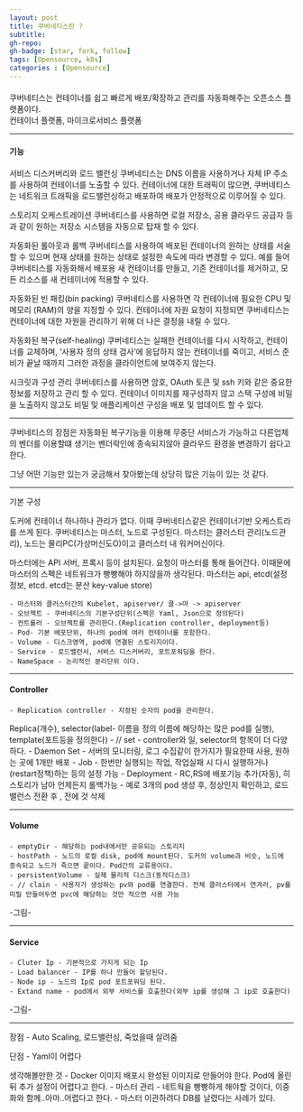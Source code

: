 ```yaml
---
layout: post
title: 쿠버네티스란 ?
subtitle: 
gh-repo: 
gh-badge: [star, fork, follow]
tags: [Opensource, k8s]
categories : [Opensource]
---
```


####

쿠버네티스는 컨테이너를 쉽고 빠르게 배포/확장하고 관리를 자동화해주는 오픈소스 플랫폼이다.  
컨테이너 플랫폼, 마이크로서비스 플랫폼

---

#### 기능

서비스 디스커버리와 로드 밸런싱 
쿠버네티스는 DNS 이름을 사용하거나 자체 IP 주소를 사용하여 컨테이너를 노출할 수 있다. 컨테이너에 대한 트래픽이 많으면, 쿠버네티스는 네트워크 트래픽을 로드밸런싱하고 배포하여 배포가 안정적으로 이루어질 수 있다.

스토리지 오케스트레이션 
쿠버네티스를 사용하면 로컬 저장소, 공용 클라우드 공급자 등과 같이 원하는 저장소 시스템을 자동으로 탑재 할 수 있다.

자동화된 롤아웃과 롤백 
쿠버네티스를 사용하여 배포된 컨테이너의 원하는 상태를 서술할 수 있으며 현재 상태를 원하는 상태로 설정한 속도에 따라 변경할 수 있다. 예를 들어 쿠버네티스를 자동화해서 배포용 새 컨테이너를 만들고, 기존 컨테이너를 제거하고, 모든 리소스를 새 컨테이너에 적용할 수 있다.

자동화된 빈 패킹(bin packing) 
쿠버네티스를 사용하면 각 컨테이너에 필요한 CPU 및 메모리 (RAM)의 양을 지정할 수 있다. 컨테이너에 자원 요청이 지정되면 쿠버네티스는 컨테이너에 대한 자원을 관리하기 위해 더 나은 결정을 내릴 수 있다.

자동화된 복구(self-healing) 
쿠버네티스는 실패한 컨테이너를 다시 시작하고, 컨테이너를 교체하며, ‘사용자 정의 상태 검사’에 응답하지 않는 컨테이너를 죽이고, 서비스 준비가 끝날 때까지 그러한 과정을 클라이언트에 보여주지 않는다.

시크릿과 구성 관리 
쿠버네티스를 사용하면 암호, OAuth 토큰 및 ssh 키와 같은 중요한 정보를 저장하고 관리 할 수 있다. 컨테이너 이미지를 재구성하지 않고 스택 구성에 비밀을 노출하지 않고도 비밀 및 애플리케이션 구성을 배포 및 업데이트 할 수 있다.

---

쿠버네티스의 장점은 자동화된 복구기능을 이용해 무중단 서비스가 가능하고 다른업체의 벤더를 이용할떄 생기는 벤더락인에 종속되지않아 클라우드 환경을 변경하기 쉽다고 한다.

그냥 어떤 기능만 있는가 궁금해서 찾아봤는데 상당히 많은 기능이 있는 것 같다.

---

기본 구성

도커에 컨테이너 하나하나 관리가 없다. 이때 쿠버네티스같은 컨테이너기반 오케스트라를 쓰게 된다.
쿠버네티스는 마스터, 노드로 구성된다.
마스터는 클러스터 관리(노드관리), 노드는 물리PC(가상머신도O)이고 클러스터 내 워커머신이다.

마스터에는 API 서버, 프록시 등이 설치된다. 요청이 마스터를 통해 들어간다.
이때문에 마스터의 스펙은 네트워크가 빵빵해야 하지않을까 생각된다.
마스터는 api, etcd(설정정보, etcd. etcd는 분산 key-value store)

	- 마스터와 클러스터간의 Kubelet, apiserver/ 클->마 -> apiserver
	- 오브젝트 - 쿠버네티스의 기본구성단위(스펙은 Yaml, Json으로 정의된다)
	- 컨트롤러 - 오브젝트를 관리한다.(Replication controller, deployment등)
	- Pod- 기본 배포단위, 하나의 pod에 여러 컨테이너를 포함한다.
	- Volume - 디스크영역, pod에 연결된 스토리지이다.
	- Service - 로드밸런서, 서비스 디스커버리, 포트포워딩을 한다.
	- NameSpace - 논리적인 분리단위 이다.

---

#### Controller 

	- Replication controller - 지정된 숫자의 pod을 관리한다. 
Replica(개수), selector(label- 이름을 정의 이름에 해당하는 많은 pod를 실행), template(포트등을 정의한다)
	- // set - controller와 일, selector의 항목이 더 다양하다.
	- Daemon Set - 서버의 모니터링, 로그 수집같이 한가지가 필요한때 사용, 원하는 곳에 1개만 배포
	- Job - 한번만 실행되는 작업, 작업실패 시 다시 실행하거나(restart정책)하는 등의 설정 가능
	- Deployment - RC,RS에 배포기능 추가(자동), 히스토리가 남아 언제든지 롤백가능
		   - 예로 3개의 pod 생성 후, 정상인지 확인하고, 로드밸런스 전환 후 , 전에 것 삭제
		
---

#### Volume

	- emptyDir - 해당하는 pod내에서만 공유되는 스토리지
	- hostPath - 노드의 로컬 disk, pod에 mount된다. 도커의 volume과 비슷, 노드에 종속되고 노드가 죽으면 끝이다. Pod간의 교류용이다.
	- persistentVolume - 실제 물리적 디스크(동적디스크)
	- // clain - 사용자가 생성하는 pv와 pod를 연결한다. 전체 클러스터에서 연겨러, pv를 미릴 만들어두면 pvc에 해당하는 것만 적으면 사용 가능

-그림-

---

#### Service 

	- Cluter Ip - 기본적으로 가지게 되는 Ip
	- Load balancer - IP를 하나 만들어 할당된다.
	- Node ip - 노드의 Ip로 pod 포트포워딩 된다.
	- Extand name - pod에서 외부 서비스를 호출한다(외부 ip를 생성해 그 ip로 호출한다)

-그림-

--- 

장점 
	- Auto Scaling, 로드밸런싱, 죽었을때 살려줌

단점
	- Yaml이 어렵다

생각해볼만한 것
	- Docker 이미지 배포시 완성된 이미지로 만들어야 한다. Pod에 올린뒤 추가 설정이 어렵다고 한다.
	- 마스터 관리 - 네트웍을 빵빵하게 해야할 것이다, 이중화와 함께..아마..어렵다고 한다.
	- 마스터 이관하려다 DB를 날렸다는 사례가 있다.

